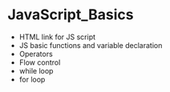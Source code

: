 # JavaScript_Basics
* HTML link for JS script
* JS basic functions and variable declaration
* Operators
* Flow control
* while loop
* for loop
